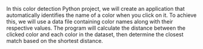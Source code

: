In this color detection Python project, we will create an application that automatically identifies the name of a color when you click on it. To achieve this, we will use a data file containing color names along with their respective values. The program will calculate the distance between the clicked color and each color in the dataset, then determine the closest match based on the shortest distance.
